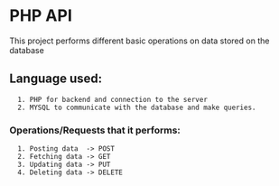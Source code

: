# PHP API

This project performs different basic operations on data stored on the database

## Language used:
          
      1. PHP for backend and connection to the server
      2. MYSQL to communicate with the database and make queries.

### Operations/Requests that it performs:

      1. Posting data  -> POST
      2. Fetching data -> GET
      3. Updating data -> PUT
      4. Deleting data -> DELETE
